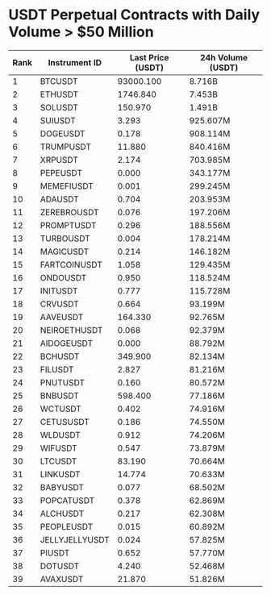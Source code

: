 # USDT Perpetual Contracts with Daily Volume > $50 Million

| Rank | Instrument ID | Last Price (USDT) | 24h Volume (USDT) |
|------|---------------|-------------------|-------------------|
| 1 | BTCUSDT | 93000.100 | 8.716B |
| 2 | ETHUSDT | 1746.840 | 7.453B |
| 3 | SOLUSDT | 150.970 | 1.491B |
| 4 | SUIUSDT | 3.293 | 925.607M |
| 5 | DOGEUSDT | 0.178 | 908.114M |
| 6 | TRUMPUSDT | 11.880 | 840.416M |
| 7 | XRPUSDT | 2.174 | 703.985M |
| 8 | PEPEUSDT | 0.000 | 343.177M |
| 9 | MEMEFIUSDT | 0.001 | 299.245M |
| 10 | ADAUSDT | 0.704 | 203.953M |
| 11 | ZEREBROUSDT | 0.076 | 197.206M |
| 12 | PROMPTUSDT | 0.296 | 188.556M |
| 13 | TURBOUSDT | 0.004 | 178.214M |
| 14 | MAGICUSDT | 0.214 | 146.182M |
| 15 | FARTCOINUSDT | 1.058 | 129.435M |
| 16 | ONDOUSDT | 0.950 | 118.524M |
| 17 | INITUSDT | 0.777 | 115.728M |
| 18 | CRVUSDT | 0.664 | 93.199M |
| 19 | AAVEUSDT | 164.330 | 92.765M |
| 20 | NEIROETHUSDT | 0.068 | 92.379M |
| 21 | AIDOGEUSDT | 0.000 | 88.792M |
| 22 | BCHUSDT | 349.900 | 82.134M |
| 23 | FILUSDT | 2.827 | 81.216M |
| 24 | PNUTUSDT | 0.160 | 80.572M |
| 25 | BNBUSDT | 598.400 | 77.186M |
| 26 | WCTUSDT | 0.402 | 74.916M |
| 27 | CETUSUSDT | 0.186 | 74.550M |
| 28 | WLDUSDT | 0.912 | 74.206M |
| 29 | WIFUSDT | 0.547 | 73.879M |
| 30 | LTCUSDT | 83.190 | 70.664M |
| 31 | LINKUSDT | 14.774 | 70.633M |
| 32 | BABYUSDT | 0.077 | 68.502M |
| 33 | POPCATUSDT | 0.378 | 62.869M |
| 34 | ALCHUSDT | 0.217 | 62.308M |
| 35 | PEOPLEUSDT | 0.015 | 60.892M |
| 36 | JELLYJELLYUSDT | 0.024 | 57.825M |
| 37 | PIUSDT | 0.652 | 57.770M |
| 38 | DOTUSDT | 4.240 | 52.468M |
| 39 | AVAXUSDT | 21.870 | 51.826M |
